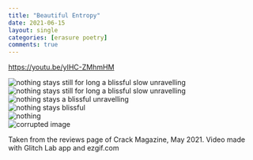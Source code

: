```yaml
---
title: "Beautiful Entropy"
date: 2021-06-15
layout: single
categories: [erasure poetry]
comments: true
---
```


https://youtu.be/yIHC-ZMhmHM

<!--more-->

<img src="https://www.davidralphlewis.co.uk/assets/images/articles/2021/entropy1.jpeg" alt="nothing stays still for long a blissful slow unravelling" title="everything turns to static eventually" class="responsive"><br>
<img src="https://www.davidralphlewis.co.uk/assets/images/articles/2021/entropy2.jpeg" alt="nothing stays still for long a blissful slow unravelling" title="every  thing turns to st atic eventually" class="responsive"><br>
<img src="https://www.davidralphlewis.co.uk/assets/images/articles/2021/entropy3.jpg" alt="nothing stays a blissful unravelling" title="everythi 90'}ng turns@/ to sta  tic eventua$%lly" class="responsive"><br>
<img src="https://www.davidralphlewis.co.uk/assets/images/articles/2021/entropy4.jpg" alt="nothing stays blissful" title="ev3rythi...*&stat^%^&>>>" class="responsive"><br>
<img src="https://www.davidralphlewis.co.uk/assets/images/articles/2021/entropy5.jpg" alt="nothing" title="..5..*&@" class="responsive"><br>
<img src="https://www.davidralphlewis.co.uk/assets/images/articles/2021/entropy6.jpg" alt="corrupted image" title="........" class="responsive"><br>


Taken from the reviews page of Crack Magazine, May 2021. Video made with Glitch Lab app and ezgif.com
